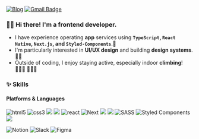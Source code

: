 <a href="https://velog.io/@ahn-sujin">![Blog](https://img.shields.io/badge/Tech%20Blog-11B48A?style=flat-square&logo=Vimeo&logoColor=white&link=https://velog.io/@ahn-sujin)</a>
[![Gmail Badge](https://img.shields.io/badge/Gmail-EA4335?style=flat-square&logo=Gmail&logoColor=white)](mailto:asj9674@gmail.com)

### 👋🏻 Hi there! I'm a frontend developer.
- I have experience operating **app** services using **`TypeScript`, `React Native`, `Next.js`, and `Styled-Components`**.🚀   
- I'm particularly interested in **UI/UX design** and building **design systems**. 💅🏻 
- Outside of coding, I enjoy staying active, especially indoor **climbing**! 🏋🏻‍♀️ 🧗‍♀️💞


### ✨ Skills
#### Platforms & Languages

![html5](https://img.shields.io/badge/html5-%23E34F26.svg?style=flat-square&logo=html5&logoColor=white)
![css3](https://img.shields.io/badge/css3-%231572B6.svg?style=flat-square&logo=css3&logoColor=white)
<img src="https://img.shields.io/badge/JavaScript-F7DF1E?style=flat-square&logo=javascript&logoColor=black"/>
<img src="https://img.shields.io/badge/Typescript-3178C6?style=flat-square&logo=Typescript&logoColor=white"/>
![react](https://img.shields.io/badge/React-20232A?style=flat-square&logo=react&logoColor=61DAFB)
![Next](https://img.shields.io/badge/Next.js-000000?style=flat-square&logo=nextdotjs&logoColor=white)
<img src="https://img.shields.io/badge/redux-764ABC?style=flat-square&logo=redux&logoColor=white" />
<img src="https://img.shields.io/badge/reactquery-FF4154?style=flat-square&logo=reactquery&logoColor=white" />
![SASS](https://img.shields.io/badge/Sass-CC6699?style=flat-square&logo=sass&logoColor=white)
![Styled Components](https://img.shields.io/badge/styled--components-DB7093?style=flat-square&logo=styled-components&logoColor=white)
<img src="https://img.shields.io/badge/Tailwind CSS-06B6D4?style=flat-square&logo=Tailwind CSS&logoColor=white"/>

![Notion](https://img.shields.io/badge/Notion-000000?style=flat-square&logo=notion&logoColor=white)
![Slack](https://img.shields.io/badge/Slack-4A154B?style=flat-square&logo=slack&logoColor=white)
![Figma](https://img.shields.io/badge/Figma-F24E1E?style=flat-square&logo=figma&logoColor=white)

<br />



